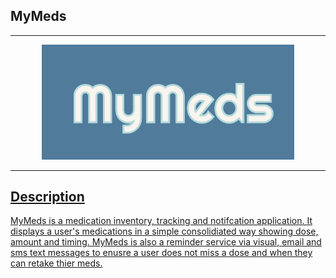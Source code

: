 ## MyMeds
<hr>

<p align="center">
  <a href="https://mymeds-turing.github.io/my_meds_fe/" target="_blank" rel="noopener noreferrer"><img src="./MyMeds.png" alt="logo" width="80%"/>
</p>

<hr>

## Description
MyMeds is a medication inventory, tracking and notifcation application.  It displays a user's medications in a simple consolidiated way showing dose, amount and timing.  MyMeds is also a reminder service via visual, email and sms text messages to enusre a user does not miss a dose and when they can retake thier meds.
